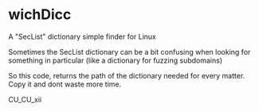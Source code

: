 # wichDicc
A "SecList" dictionary simple finder for Linux

Sometimes the SecList dictionary can be a bit confusing when looking for something in particular (like a dictionary for fuzzing subdomains)

So this code, returns the path of the dictionary needed for every matter. Copy it and dont waste more time.

CU_CU_xii


